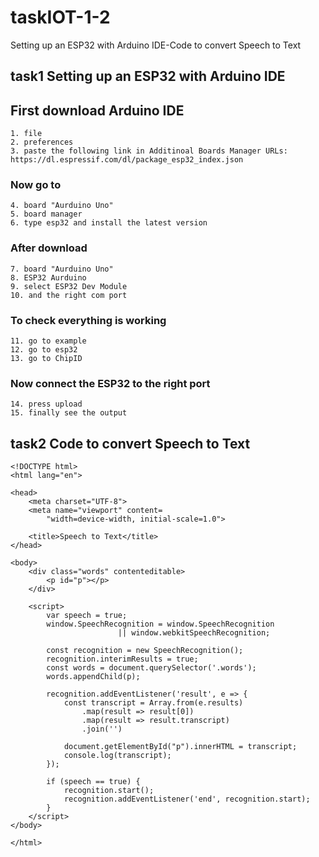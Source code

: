 # taskIOT-1-2
Setting up an ESP32 with Arduino IDE-Code to convert Speech to Text
## task1 Setting up an ESP32 with Arduino IDE

## First download Arduino IDE
```
1. file
2. preferences
3. paste the following link in Additinoal Boards Manager URLs:
https://dl.espressif.com/dl/package_esp32_index.json
```
### Now go to 
```
4. board "Aurduino Uno"
5. board manager
6. type esp32 and install the latest version
```
### After download 
```
7. board "Aurduino Uno"
8. ESP32 Aurduino
9. select ESP32 Dev Module
10. and the right com port 
```
### To check everything is working
```
11. go to example
12. go to esp32
13. go to ChipID
```
### Now connect the ESP32 to the right port
```
14. press upload
15. finally see the output
```
## task2 Code to convert Speech to Text
```
<!DOCTYPE html>
<html lang="en">

<head>
	<meta charset="UTF-8">
	<meta name="viewport" content=
		"width=device-width, initial-scale=1.0">

	<title>Speech to Text</title>
</head>

<body>
	<div class="words" contenteditable>
		<p id="p"></p>
	</div>

	<script>
		var speech = true;
		window.SpeechRecognition = window.SpeechRecognition
						|| window.webkitSpeechRecognition;

		const recognition = new SpeechRecognition();
		recognition.interimResults = true;
		const words = document.querySelector('.words');
		words.appendChild(p);

		recognition.addEventListener('result', e => {
			const transcript = Array.from(e.results)
				.map(result => result[0])
				.map(result => result.transcript)
				.join('')

			document.getElementById("p").innerHTML = transcript;
			console.log(transcript);
		});
		
		if (speech == true) {
			recognition.start();
			recognition.addEventListener('end', recognition.start);
		}
	</script>
</body>

</html>
```

